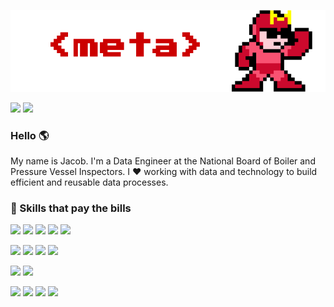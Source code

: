 ![meta banner](https://github.com/eightBitter/eightBitter/blob/master/meta-2.png)

[![](https://img.shields.io/badge/-jacobshelby-blue?style=flat-square&logo=linkedin)](https://www.linkedin.com/in/jacobshelby/)
[![](https://img.shields.io/badge/-eightBitter-%23181717?style=flat-square&logo=github)](https://github.com/eightBitter)

### Hello 🌎

My name is Jacob. I'm a Data Engineer at the National Board of Boiler and Pressure Vessel Inspectors. I :heart: working with data and technology to build efficient and reusable data processes.

### 💪 Skills that pay the bills

<!-- ![](https://img.shields.io/badge/-data-666666?style=flat-square)  -->
![](https://img.shields.io/badge/-data%20transformation-blue?style=flat-square)
![](https://img.shields.io/badge/-data%20mapping-blue?style=flat-square)
![](https://img.shields.io/badge/-data%20normalization-blue?style=flat-square)
![](https://img.shields.io/badge/-data%20analysis-blue?style=flat-square)
![](https://img.shields.io/badge/-documentation-blue?style=flat-square)

<!-- ![](https://img.shields.io/badge/-coding-666666?style=flat-square) -->
![](https://img.shields.io/badge/-python-purple?style=flat-square&logo=python&logoColor=white)
![](https://img.shields.io/badge/-ruby-purple?style=flat-square&logo=ruby&logoColor=white)
![](https://img.shields.io/badge/-php-purple?style=flat-square&logo=php&logoColor=white)
![](https://img.shields.io/badge/-sql-purple?style=flat-square)

![](https://img.shields.io/badge/-OpenRefine-66CC33?style=flat-square)
![](https://img.shields.io/badge/-MySQL-66CC33?style=flat-square&logo=mysql&logoColor=white)

<!-- ![](https://img.shields.io/badge/-soft-666666?style=flat-square)-->
![](https://img.shields.io/badge/-empathy-red?style=flat-square)
![](https://img.shields.io/badge/-critical%20analysis-red?style=flat-square)
![](https://img.shields.io/badge/-effective%20communication-red?style=flat-square)
![](https://img.shields.io/badge/-process%20design-red?style=flat-square)

<!--
**eightBitter/eightBitter** is a ✨ _special_ ✨ repository because its `README.md` (this file) appears on your GitHub profile.

Here are some ideas to get you started:

- 🔭 I’m currently working on ...
- 🌱 I’m currently learning ...
- 👯 I’m looking to collaborate on ...
- 🤔 I’m looking for help with ...
- 💬 Ask me about ...
- 📫 How to reach me: ...
- 😄 Pronouns: ...
- ⚡ Fun fact: ...
-->
